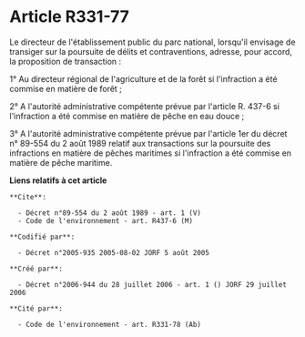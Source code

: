 # Article R331-77

Le directeur de l'établissement public du parc national, lorsqu'il envisage de transiger sur la poursuite de délits et
contraventions, adresse, pour accord, la proposition de transaction :

1° Au directeur régional de l'agriculture et de la forêt si l'infraction a été commise en matière de forêt ;

2° A l'autorité administrative compétente prévue par l'article R. 437-6 si l'infraction a été commise en matière de pêche en
eau douce ;

3° A l'autorité administrative compétente prévue par l'article 1er du décret n° 89-554 du 2 août 1989 relatif aux
transactions sur la poursuite des infractions en matière de pêches maritimes si l'infraction a été commise en matière de
pêche maritime.

**Liens relatifs à cet article**

	**Cite**:

	  - Décret n°89-554 du 2 août 1989 - art. 1 (V)
	  - Code de l'environnement - art. R437-6 (M)

	**Codifié par**:

	  - Décret n°2005-935 2005-08-02 JORF 5 août 2005

	**Créé par**:

	  - Décret n°2006-944 du 28 juillet 2006 - art. 1 () JORF 29 juillet 2006

	**Cité par**:

	  - Code de l'environnement - art. R331-78 (Ab)
